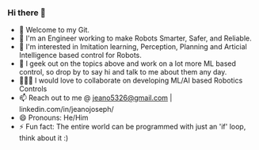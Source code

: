 ### Hi there 👋

- 🤖 Welcome to my Git.
- 🦾 I'm an Engineer working to make Robots Smarter, Safer, and Reliable.
- 🍃 I'm interested in Imitation learning, Perception, Planning and Articial Intelligence based control for Robots.
- 🧠 I geek out on the topics above and work on a lot more ML based control, so drop by to say hi and talk to me about them any day.
- 🧑🏿‍🔬 I would love to collaborate on developing ML/AI based Robotics Controls
- 📫 Reach out to me @ jeano5326@gmail.com | linkedin.com/in/jeanojoseph/
- 😄 Pronouns: He/Him
- ⚡ Fun fact: The entire world can be programmed with just an 'if' loop, think about it :)
